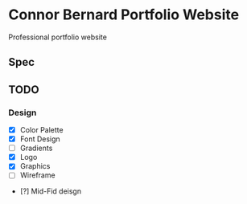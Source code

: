 # Connor Bernard Portfolio Website
Professional portfolio website

## Spec

## TODO
### Design
- [x] Color Palette
- [x] Font Design
- [ ] Gradients
- [x] Logo
- [x] Graphics
- [ ] Wireframe
- [?] Mid-Fid deisgn